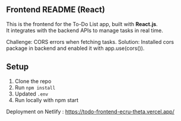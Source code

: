 ##  Frontend README (React)  

This is the frontend for the To-Do List app, built with **React.js**.  
It integrates with the backend APIs to manage tasks in real time.

Challenge: CORS errors when fetching tasks.
Solution: Installed cors package in backend and enabled it with app.use(cors()).

## Setup
1. Clone the repo
2. Run `npm install`
3. Updated `.env` 
4. Run locally with npm start

Deployment on Netlify : https://todo-frontend-ecru-theta.vercel.app/
